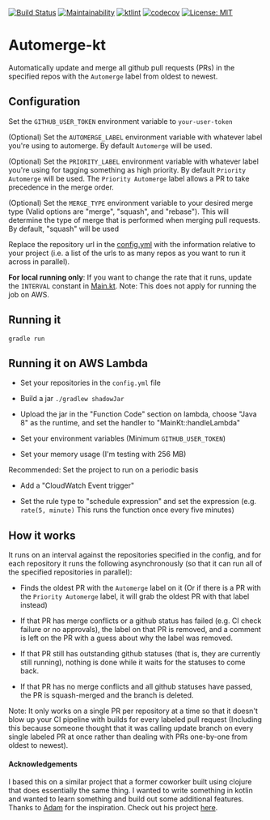 [![Build Status](https://travis-ci.com/MclaughlinSteve/automerge-kt.svg?branch=master)](https://travis-ci.com/MclaughlinSteve/automerge-kt)
[![Maintainability](https://api.codeclimate.com/v1/badges/5ec4d88711d37510eb50/maintainability)](https://codeclimate.com/github/MclaughlinSteve/automerge-kt/maintainability)
[![ktlint](https://img.shields.io/badge/code%20style-%E2%9D%A4-FF4081.svg)](https://ktlint.github.io/)
[![codecov](https://codecov.io/gh/MclaughlinSteve/automerge-kt/branch/master/graph/badge.svg)](https://codecov.io/gh/MclaughlinSteve/automerge-kt)
[![License: MIT](https://img.shields.io/badge/License-MIT-yellow.svg)](https://opensource.org/licenses/MIT)

# Automerge-kt

Automatically update and merge all github pull requests (PRs) in the specified repos with the `Automerge` label from oldest to newest.

## Configuration
Set the `GITHUB_USER_TOKEN` environment variable to `your-user-token`

(Optional) Set the `AUTOMERGE_LABEL` environment variable with whatever label you're using to automerge. 
By default `Automerge` will be used.

(Optional) Set the `PRIORITY_LABEL` environment variable with whatever label you're using for tagging something as 
high priority. By default `Priority Automerge` will be used. The `Priority Automerge` label allows a PR to
take precedence in the merge order.

(Optional) Set the `MERGE_TYPE` environment variable to your desired merge type (Valid options are "merge", "squash",
 and "rebase"). This will determine the type of merge that is performed when merging pull requests. By default, "squash" 
 will be used

Replace the repository url in the [config.yml](src/main/resources/config.yml) with the information relative to your 
project (i.e. a list of the urls to as many repos as you want to run it across in parallel).

__For local running only__: If you want to change the rate that it runs, update the `INTERVAL` constant in 
[Main.kt](src/main/kotlin/Main.kt).
Note: This does not apply for running the job on AWS.

## Running it
`gradle run`

## Running it on AWS Lambda

-   Set your repositories in the `config.yml` file
  
-   Build a jar `./gradlew shadowJar`
  
-   Upload the jar in the "Function Code" section on lambda, choose "Java 8" as the runtime, 
  and set the handler to "MainKt::handleLambda"
  
-   Set your environment variables (Minimum `GITHUB_USER_TOKEN`)
  
-   Set your memory usage (I'm testing with 256 MB)

Recommended: Set the project to run on a periodic basis

-   Add a "CloudWatch Event trigger"
  
-   Set the rule type to "schedule expression" and set the expression 
  (e.g. `rate(5, minute)` This runs the function once every five minutes)
  

## How it works

It runs on an interval against the repositories specified in the config, and for each repository
it runs the following asynchronously (so that it can run all of the specified repositories in parallel):
-   Finds the oldest PR with the `Automerge` label on it (Or if there is a PR with the `Priority Automerge` label,
    it will grab the oldest PR with that label instead)

-   If that PR has merge conflicts or a github status has failed (e.g. CI check failure or no approvals), 
    the label on that PR is removed, and a comment is left on the PR with a guess about why the label was removed.

-   If that PR still has outstanding github statuses (that is, they are currently still running), 
    nothing is done while it waits for the statuses to come back.

-   If that PR has no merge conflicts and all github statuses have passed, 
    the PR is squash-merged and the branch is deleted.

Note: It only works on a single PR per repository at a time so that it doesn't blow up your CI pipeline with builds 
for every labeled pull request (Including this because someone thought that it was calling update branch on every 
single labeled PR at once rather than dealing with PRs one-by-one from oldest to newest).

#### Acknowledgements

I based this on a similar project that a former coworker built using clojure that does essentially the same thing. 
I wanted to write something in kotlin and wanted to learn something and build out some additional features.
Thanks to [Adam](https://github.com/AdamReifsneider) for the inspiration. 
Check out his project [here](https://github.com/AdamReifsneider/pull-automerge).
